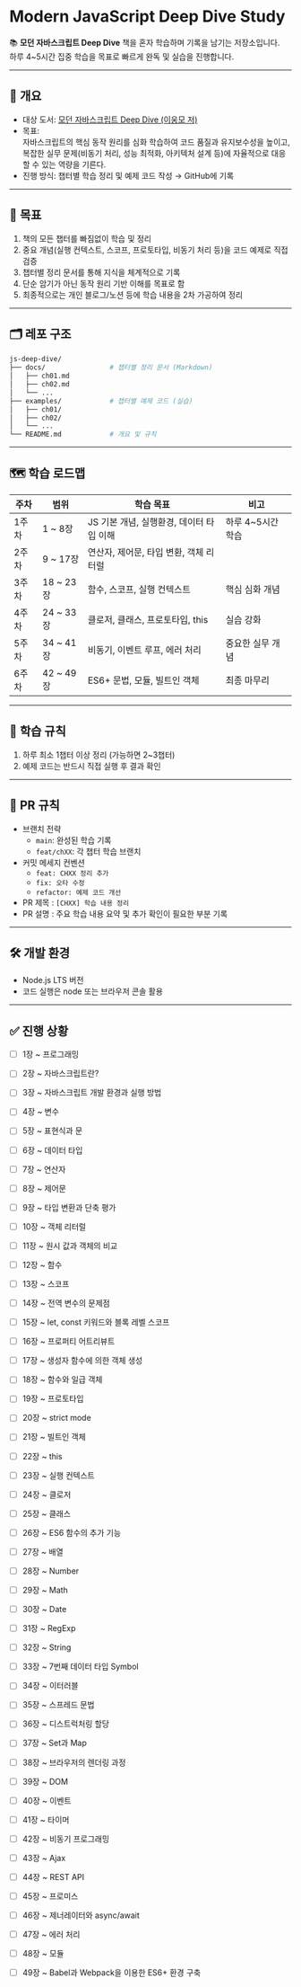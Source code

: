# Modern JavaScript Deep Dive Study

📚 **모던 자바스크립트 Deep Dive** 책을 혼자 학습하며 기록을 남기는 저장소입니다.  
하루 4~5시간 집중 학습을 목표로 빠르게 완독 및 실습을 진행합니다.

---

## 📌 개요
- 대상 도서: [모던 자바스크립트 Deep Dive (이웅모 저)](https://product.kyobobook.co.kr/detail/S000001766367)
- 목표:  
  자바스크립트의 핵심 동작 원리를 심화 학습하여 코드 품질과 유지보수성을 높이고,  
  복잡한 실무 문제(비동기 처리, 성능 최적화, 아키텍처 설계 등)에 자율적으로 대응할 수 있는 역량을 기른다.
- 진행 방식: 챕터별 학습 정리 및 예제 코드 작성 → GitHub에 기록

---

## 🎯 목표
1. 책의 모든 챕터를 빠짐없이 학습 및 정리
2. 중요 개념(실행 컨텍스트, 스코프, 프로토타입, 비동기 처리 등)을 코드 예제로 직접 검증
3. 챕터별 정리 문서를 통해 지식을 체계적으로 기록
4. 단순 암기가 아닌 동작 원리 기반 이해를 목표로 함
5. 최종적으로는 개인 블로그/노션 등에 학습 내용을 2차 가공하여 정리

---

## 🗂️ 레포 구조

```bash
js-deep-dive/
├── docs/                # 챕터별 정리 문서 (Markdown)
│   ├── ch01.md
│   ├── ch02.md
│   └── ...
├── examples/            # 챕터별 예제 코드 (실습)
│   ├── ch01/
│   ├── ch02/
│   └── ...
└── README.md            # 개요 및 규칙
```

---

## 🗺️ 학습 로드맵

| 주차  | 범위       | 학습 목표                                   | 비고             |
|-------|------------|---------------------------------------------|------------------|
| 1주차 | 1 ~ 8장    | JS 기본 개념, 실행환경, 데이터 타입 이해    | 하루 4~5시간 학습 |
| 2주차 | 9 ~ 17장   | 연산자, 제어문, 타입 변환, 객체 리터럴      |                  |
| 3주차 | 18 ~ 23장  | 함수, 스코프, 실행 컨텍스트                 | 핵심 심화 개념    |
| 4주차 | 24 ~ 33장  | 클로저, 클래스, 프로토타입, this            | 실습 강화         |
| 5주차 | 34 ~ 41장  | 비동기, 이벤트 루프, 에러 처리              | 중요한 실무 개념  |
| 6주차 | 42 ~ 49장  | ES6+ 문법, 모듈, 빌트인 객체                | 최종 마무리       |

---

## 📖 학습 규칙

1. 하루 최소 1챕터 이상 정리 (가능하면 2~3챕터)
2. 예제 코드는 반드시 직접 실행 후 결과 확인

---

## 🔀 PR 규칙
- 브랜치 전략
  - `main`: 완성된 학습 기록
  - `feat/chXX`: 각 챕터 학습 브랜치
- 커밋 메세지 컨벤션
  - `feat: CHXX 정리 추가`
  - `fix: 오타 수정`
  - `refactor: 예제 코드 개선`
- PR 제목 : `[CHXX] 학습 내용 정리`
- PR 설명 : 주요 학습 내용 요약 및 추가 확인이 필요한 부분 기록

---

## 🛠️ 개발 환경
- Node.js LTS 버전
- 코드 실행은 node 또는 브라우저 콘솔 활용

---

## ✅ 진행 상황

- [ ] 1장 ~ 프로그래밍
- [ ] 2장 ~ 자바스크립트란?
- [ ] 3장 ~ 자바스크립트 개발 환경과 실행 방법
- [ ] 4장 ~ 변수
- [ ] 5장 ~ 표현식과 문
- [ ] 6장 ~ 데이터 타입
- [ ] 7장 ~ 연산자
- [ ] 8장 ~ 제어문
- [ ] 9장 ~ 타입 변환과 단축 평가
- [ ] 10장 ~ 객체 리터럴
- [ ] 11장 ~ 원시 값과 객체의 비교
- [ ] 12장 ~ 함수
- [ ] 13장 ~ 스코프
- [ ] 14장 ~ 전역 변수의 문제점
- [ ] 15장 ~ let, const 키워드와 블록 레벨 스코프
- [ ] 16장 ~ 프로퍼티 어트리뷰트
- [ ] 17장 ~ 생성자 함수에 의한 객체 생성
- [ ] 18장 ~ 함수와 일급 객체
- [ ] 19장 ~ 프로토타입
- [ ] 20장 ~ strict mode
- [ ] 21장 ~ 빌트인 객체
- [ ] 22장 ~ this
- [ ] 23장 ~ 실행 컨텍스트
- [ ] 24장 ~ 클로저
- [ ] 25장 ~ 클래스
- [ ] 26장 ~ ES6 함수의 추가 기능
- [ ] 27장 ~ 배열
- [ ] 28장 ~ Number
- [ ] 29장 ~ Math
- [ ] 30장 ~ Date
- [ ] 31장 ~ RegExp
- [ ] 32장 ~ String
- [ ] 33장 ~ 7번째 데이터 타입 Symbol
- [ ] 34장 ~ 이터러블
- [ ] 35장 ~ 스프레드 문법
- [ ] 36장 ~ 디스트럭처링 할당
- [ ] 37장 ~ Set과 Map
- [ ] 38장 ~ 브라우저의 렌더링 과정
- [ ] 39장 ~ DOM
- [ ] 40장 ~ 이벤트
- [ ] 41장 ~ 타이머
- [ ] 42장 ~ 비동기 프로그래밍
- [ ] 43장 ~ Ajax
- [ ] 44장 ~ REST API
- [ ] 45장 ~ 프로미스
- [ ] 46장 ~ 제너레이터와 async/await
- [ ] 47장 ~ 에러 처리
- [ ] 48장 ~ 모듈
- [ ] 49장 ~ Babel과 Webpack을 이용한 ES6+ 환경 구축

